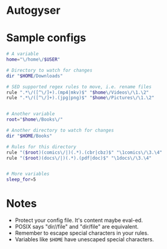 # Autogyser

# Sample configs
```sh
# A variable
home="\/home\/$USER"

# Directory to watch for changes
dir "$HOME/Downloads"

# SED supported regex rules to move, i.e. rename files
rule ".*\/([^\/]+).(mp4|mkv)$" "$home\/Videos\/\1.\2"
rule ".*\/([^\/]+).(jpg|png)$" "$home\/Pictures\/\1.\2"


# Another variable 
root="$home\/Books\/"

# Another directory to watch for changes
dir "$HOME/Books"

# Rules for this directory
rule "($root)(comics\/|)(.*).(cbr|cbz)$" "\1comics\/\3.\4"
rule "($root)(docs\/|)(.*).(pdf|doc)$" "\1docs\/\3.\4"


# More variables
sleep_for=5
```


# Notes

* Protect your config file. It's content maybe eval-ed.
* POSIX says "dir//file" and "dir/file" are equivalent.
* Remember to escape special characters in your rules. 
* Variables like `$HOME` have unescaped special characters. 